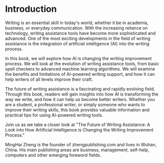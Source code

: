 # Introduction

Writing is an essential skill in today's world, whether it be in academia, business, or everyday communication. With the increasing reliance on technology, writing assistance tools have become more sophisticated and advanced. One of the most exciting developments in the field of writing assistance is the integration of artificial intelligence (AI) into the writing process.

In this book, we will explore how AI is changing the writing improvement process. We will look at the evolution of writing assistance tools, from basic spell checkers to advanced machine learning algorithms. We will examine the benefits and limitations of AI-powered writing support, and how it can help writers of all levels improve their craft.

The future of writing assistance is a fascinating and rapidly evolving field. Through this book, readers will gain insights into how AI is transforming the way we write, and how it can help us become better writers. Whether you are a student, a professional writer, or simply someone who wants to improve their writing skills, this book provides valuable information and practical tips for using AI-powered writing tools.

Join us as we take a closer look at "The Future of Writing Assistance: A Look into How Artificial Intelligence is Changing the Writing Improvement Process."

MingHai Zheng is the founder of zhengpublishing.com and lives in Wuhan, China. His main publishing areas are business, management, self-help, computers and other emerging foreword fields.
